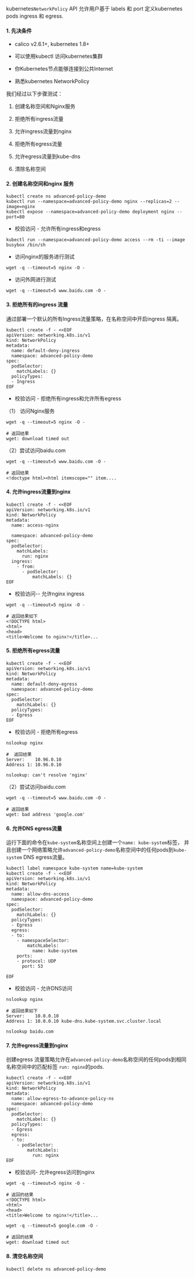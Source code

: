 kubernetes`NetworkPolicy` API 允许用户基于 labels 和 port 定义kubernetes pods  ingress 和 egress.

#### 1. 先决条件

- calico v2.6.1+, kubernetes 1.8+

- 可以使用kubectl 访问kubernetes集群

- 你Kubernetes节点能够连接到公共Internet

- 熟悉kubernetes NetworkPolicy

我们经过以下步骤测试：

1. 创建名称空间和Nginx服务

2. 拒绝所有ingress流量 

3. 允许ingress流量到nginx

4. 拒绝所有egress流量

5. 允许egress流量到kube-dns

6. 清除名称空间

#### 2. 创建名称空间和nginx 服务

```shell
kubectl create ns advanced-policy-demo
kubectl run --namespace=advanced-policy-demo nginx --replicas=2 --image=nginx
kubectl expose --namespace=advanced-policy-demo deployment nginx --port=80
```

- 校验访问 - 允许所有ingress和egress

```shell
kubectl run --namespace=advanced-policy-demo access --rm -ti --image busybox /bin/sh
```

- 访问nginx的服务进行测试

```shell
wget -q --timeout=5 nginx -O -
```

- 访问外网进行测试

```shell
wget -q --timeout=5 www.baidu.com -O -
```

#### 3. 拒绝所有的ingress 流量

通过部署一个默认的所有Ingress流量策略，在名称空间中开启ingress 隔离。

```shell
kubectl create -f - <<EOF
apiVersion: networking.k8s.io/v1
kind: NetworkPolicy
metadata:
  name: default-deny-ingress
  namespace: advanced-policy-demo
spec:
  podSelector:
    matchLabels: {}
  policyTypes:
  - Ingress
EOF
```

- 校验访问 - 拒绝所有ingress和允许所有egress

（1） 访问Nginx服务

```shell
wget -q --timeout=5 nginx -O -

# 返回结果
wget: download timed out
```

（2）尝试访问baidu.com

```shell
wget -q --timeout=5 www.baidu.com -O -

# 返回结果
<!doctype html><html itemscope="" item....
```

#### 4. 允许ingress流量到nginx

```shell
kubectl create -f - <<EOF
apiVersion: networking.k8s.io/v1
kind: NetworkPolicy
metadata:
  name: access-nginx
  
  namespace: advanced-policy-demo
spec:
  podSelector:
    matchLabels:
      run: nginx
  ingress:
    - from:
      - podSelector:
          matchLabels: {}
EOF
```

- 校验访问-- 允许nginx ingress

```shell
wget -q --timeout=5 nginx -O -

# 返回结果如下
<!DOCTYPE html>
<html>
<head>
<title>Welcome to nginx!</title>...

```

#### 5. 拒绝所有egress流量

```shell
kubectl create -f - <<EOF
apiVersion: networking.k8s.io/v1
kind: NetworkPolicy
metadata:
  name: default-deny-egress
  namespace: advanced-policy-demo
spec:
  podSelector:
    matchLabels: {}
  policyTypes:
  - Egress
EOF
```

- 校验访问 - 拒绝所有egress

```shell
nslookup nginx

#  返回结果
Server:    10.96.0.10
Address 1: 10.96.0.10

nslookup: can't resolve 'nginx'
```

（2）尝试访问baidu.com

```shell
wget -q --timeout=5 www.baidu.com -O -

# 返回结果
wget: bad address 'google.com'
```

#### 6. 允许DNS egress流量 

运行下面的命令在`kube-system`名称空间上创建一个`name: kube-system`标签， 并且创建一个网络策略允许`advanced-policy-demo`名称空间中的任何pods到`kube-system` DNS egress流量。

```shell
kubectl label namespace kube-system name=kube-system
kubectl create -f - <<EOF
apiVersion: networking.k8s.io/v1
kind: NetworkPolicy
metadata:
  name: allow-dns-access
  namespace: advanced-policy-demo
spec:
  podSelector:
    matchLabels: {}
  policyTypes:
  - Egress
  egress:
  - to:
    - namespaceSelector:
        matchLabels:
          name: kube-system
    ports:
    - protocol: UDP
      port: 53

EOF
```

- 校验访问 - 允许DNS访问

```shell
nslookup nginx

# 返回结果如下
Server:    10.0.0.10
Address 1: 10.0.0.10 kube-dns.kube-system.svc.cluster.local

nslookup baidu.com
```

#### 7. 允许egress流量到nginx

创建egress 流量策略允许在`advanced-policy-demo`名称空间的任何pods到相同名称空间中的匹配标签 `run: nginx`的pods.

```shell
kubectl create -f - <<EOF
apiVersion: networking.k8s.io/v1
kind: NetworkPolicy
metadata:
  name: allow-egress-to-advance-policy-ns
  namespace: advanced-policy-demo
spec:
  podSelector:
    matchLabels: {}
  policyTypes:
  - Egress
  egress:
  - to:
    - podSelector:
        matchLabels:
          run: nginx
EOF
```

- 校验访问- 允许egress访问到nginx

```shell
wget -q --timeout=5 nginx -O -

# 返回的结果
<!DOCTYPE html>
<html>
<head>
<title>Welcome to nginx!</title>...

wget -q --timeout=5 google.com -O -

# 返回的结果
wget: download timed out
```

#### 8. 清空名称空间

```shell
kubectl delete ns advanced-policy-demo
```